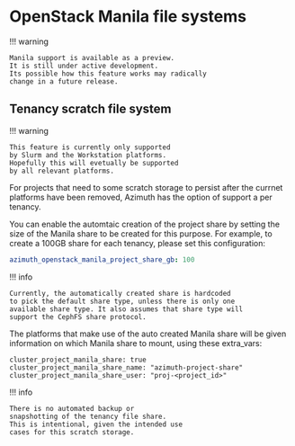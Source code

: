 # OpenStack Manila file systems

!!! warning

    Manila support is available as a preview.
    It is still under active development.
    Its possible how this feature works may radically
    change in a future release.

## Tenancy scratch file system

!!! warning

    This feature is currently only supported
    by Slurm and the Workstation platforms.
    Hopefully this will evetually be supported
    by all relevant platforms.

For projects that need to some scratch storage to persist
after the currnet platforms have been removed,
Azimuth has the option of support a per tenancy.

You can enable the automtaic creation of the project
share by setting the size of the Manila share to be
created for this purpose. For example, to create a 100GB
share for each tenancy, please set this configuration:

```yaml  title="environments/my-site/inventory/group_vars/all/variables.yml"
azimuth_openstack_manila_project_share_gb: 100
```

!!! info

    Currently, the automatically created share is hardcoded
    to pick the default share type, unless there is only one
    available share type. It also assumes that share type will
    support the CephFS share protocol.

The platforms that make use of the auto created Manila
share will be given information on which Manila share
to mount, using these extra_vars:

```
cluster_project_manila_share: true
cluster_project_manila_share_name: "azimuth-project-share"
cluster_project_manila_share_user: "proj-<project_id>"
```

!!! info

    There is no automated backup or
    snapshotting of the tenancy file share.
    This is intentional, given the intended use
    cases for this scratch storage.
